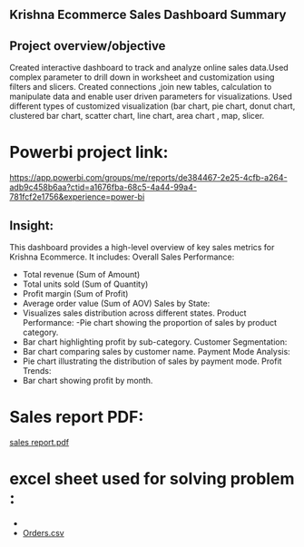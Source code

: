 

## Krishna Ecommerce Sales Dashboard Summary

## Project overview/objective
Created interactive dashboard to track and analyze online sales data.Used complex parameter to drill down in worksheet and customization using filters and slicers.
Created connections ,join new tables, calculation to manipulate data and enable user driven parameters for visualizations.
Used different types of customized visualization (bar chart, pie chart, donut chart, clustered bar chart, scatter chart, line chart, area chart , map, slicer.

# Powerbi project link: 
https://app.powerbi.com/groups/me/reports/de384467-2e25-4cfb-a264-adb9c458b6aa?ctid=a1676fba-68c5-4a44-99a4-781fcf2e1756&experience=power-bi

## Insight:
This dashboard provides a high-level overview of key sales metrics for Krishna Ecommerce. It includes:
Overall Sales Performance:
-	Total revenue (Sum of Amount)
-	Total units sold (Sum of Quantity)
-	Profit margin (Sum of Profit)
-	Average order value (Sum of AOV)
Sales by State:
-	Visualizes sales distribution across different states.
Product Performance:
-Pie chart showing the proportion of sales by product category.
-	Bar chart highlighting profit by sub-category.
  Customer Segmentation:
-	Bar chart comparing sales by customer name.
	Payment Mode Analysis:
-	Pie chart illustrating the distribution of sales by payment mode.
	Profit Trends:
-	Bar chart showing profit by month.

# Sales report PDF:
[sales report.pdf](https://github.com/user-attachments/files/18246805/sales.report.pdf)

# excel sheet used for solving problem :
- [Details.csv]:(https://github.com/user-attachments/files/18246813/Details.csv)
- [Orders.csv](https://github.com/user-attachments/files/18246817/Orders.csv)















